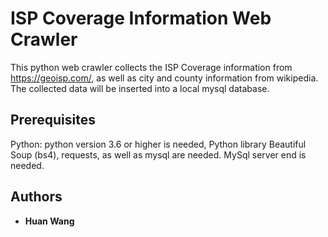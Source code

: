 # ISP Coverage Information Web Crawler 

This python web crawler collects the ISP Coverage information from https://geoisp.com/, as well as city and county information from wikipedia. The collected data will be inserted into a local mysql database.

## Prerequisites

Python: python version 3.6 or higher is needed, Python library Beautiful Soup (bs4), requests, as well as mysql are needed.
MySql server end is needed.

## Authors

* **Huan Wang** 
